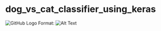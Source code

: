 # dog_vs_cat_classifier_using_keras
![GitHub Logo](/images/logo.png)
Format: ![Alt Text](https://storage.googleapis.com/kaggle-competitions/kaggle/3362/media/woof_meow.jpg)
